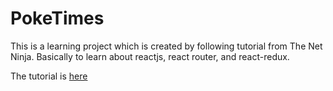 # PokeTimes

This is a learning project which is created by following tutorial from The Net Ninja. Basically to learn about reactjs, react router, and react-redux.

The tutorial is [here](https://www.youtube.com/playlist?list=PL4cUxeGkcC9ij8CfkAY2RAGb-tmkNwQHG)
